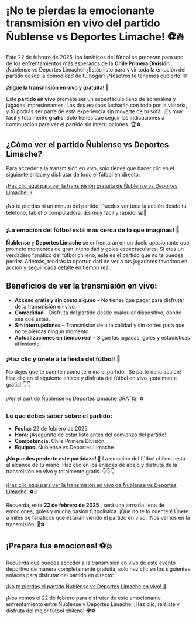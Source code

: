 # ¡No te pierdas la emocionante transmisión en vivo del partido Ñublense vs Deportes Limache! ⚽️🔥

Este 22 de febrero de 2025, los fanáticos del fútbol se preparan para uno de los enfrentamientos más esperados de la **Chile Primera División** : ¡Ñublense vs Deportes Limache! ¿Estás listo para vivir toda la emoción del partido desde la comodidad de tu hogar? ¡Nosotros te tenemos cubierto! 🌐

**¡Sigue la transmisión en vivo y gratuita! 🌟**

Este **partido en vivo** promete ser un espectáculo lleno de adrenalina y jugadas impresionantes. Los dos equipos lucharán con todo por la victoria, y tú podrás ser parte de esta experiencia sin moverte de tu sofá. ¡Es muy fácil y totalmente **gratis**! Solo tienes que seguir las indicaciones a continuación para ver el partido sin interrupciones. 🏆⚽

## ¿Cómo ver el partido Ñublense vs Deportes Limache?

Para acceder a la transmisión en vivo, solo tienes que hacer clic en el siguiente enlace y disfrutar de todo el fútbol en directo:

[¡Haz clic aquí para ver la transmisión gratuita de Ñublense vs Deportes Limache! ⚡](https://tinyurl.com/livestreamfreeo?st=%C3%91ublense+vs+Deportes+Limache&si=gh)

¡No te pierdas ni un minuto del partido! Puedes ver toda la acción desde tu teléfono, tablet o computadora. ¡Es muy fácil y rápido! 💻📱

### ¡La emoción del fútbol está más cerca de lo que imaginas! 🥅

**Ñublense** y **Deportes Limache** se enfrentarán en un duelo apasionante que promete momentos de gran intensidad y goles espectaculares. Si eres un verdadero fanático del fútbol chileno, este es el partido que no te puedes perder. Además, tendrás la oportunidad de ver a tus jugadores favoritos en acción y seguir cada detalle en tiempo real.

## Beneficios de ver la transmisión en vivo:

- **Acceso gratis y sin costo alguno** – No tienes que pagar para disfrutar de la transmisión en vivo.
- **Comodidad** – Disfruta del partido desde cualquier dispositivo, donde sea que estés.
- **Sin interrupciones** – Transmisión de alta calidad y sin cortes para que no te pierdas ningún momento.
- **Actualizaciones en tiempo real** – Sigue las jugadas, goles y estadísticas al instante.

### ¡Haz clic y únete a la fiesta del fútbol! 🥳

No dejes que te cuenten cómo termina el partido. ¡Sé parte de la acción! Haz clic en el siguiente enlace y disfruta del fútbol en vivo, ¡totalmente gratis! 👇👇

[¡Ver el partido Ñublense vs Deportes Limache GRATIS! ⚽](https://tinyurl.com/livestreamfreeo?st=%C3%91ublense+vs+Deportes+Limache&si=gh)

### Lo que debes saber sobre el partido:

- **Fecha:** 22 de febrero de 2025
- **Hora:** ¡Asegúrate de estar listo antes del comienzo del partido!
- **Competencia:** Chile Primera División
- **Equipos:** Ñublense vs Deportes Limache

**¡No puedes perderte este partidazo! 🥳** La emoción del fútbol chileno está al alcance de tu mano. Haz clic en los enlaces de abajo y disfruta de la transmisión en vivo y totalmente gratis. 👇👇👇

[¡Haz clic aquí para ver la transmisión en vivo de Ñublense vs Deportes Limache! ⚽️🔥](https://tinyurl.com/livestreamfreeo?st=%C3%91ublense+vs+Deportes+Limache&si=gh)

Recuerda, este **22 de febrero de 2025** , será una jornada llena de emociones, goles y mucha pasión futbolística. ¡Que no te lo cuenten! Únete a miles de fanáticos que estarán viendo el partido en vivo. ¡Nos vemos en la transmisión! 🎉⚽

## ¡Prepara tus emociones! ⚽💥

Recuerda que puedes acceder a la transmisión en vivo de este evento deportivo de manera completamente gratuita, solo haz clic en los siguientes enlaces para disfrutar del partido en directo:

[¡No te pierdas el partido Ñublense vs Deportes Limache en vivo! 🌟](https://tinyurl.com/livestreamfreeo?st=%C3%91ublense+vs+Deportes+Limache&si=gh)

¡Nos vemos el 22 de febrero para disfrutar de este emocionante enfrentamiento entre Ñublense y Deportes Limache! ¡Haz clic, relájate y disfruta del mejor fútbol chileno! 🌍⚽
